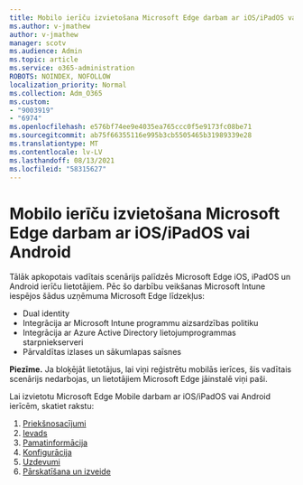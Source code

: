 ```yaml
---
title: Mobilo ierīču izvietošana Microsoft Edge darbam ar iOS/iPadOS vai Android
ms.author: v-jmathew
author: v-jmathew
manager: scotv
ms.audience: Admin
ms.topic: article
ms.service: o365-administration
ROBOTS: NOINDEX, NOFOLLOW
localization_priority: Normal
ms.collection: Adm_O365
ms.custom:
- "9003919"
- "6974"
ms.openlocfilehash: e576bf74ee9e4035ea765ccc0f5e9173fc08be71
ms.sourcegitcommit: ab75f66355116e995b3cb5505465b31989339e28
ms.translationtype: MT
ms.contentlocale: lv-LV
ms.lasthandoff: 08/13/2021
ms.locfileid: "58315627"
---
```

# <a name="deploy-microsoft-edge-for-mobile-for-iosipados-or-android"></a>Mobilo ierīču izvietošana Microsoft Edge darbam ar iOS/iPadOS vai Android

Tālāk apkopotais vadītais scenārijs palīdzēs Microsoft Edge iOS, iPadOS un Android ierīču lietotājiem. Pēc šo darbību veikšanas Microsoft Intune iespējos šādus uzņēmuma Microsoft Edge līdzekļus:

- Dual identity
- Integrācija ar Microsoft Intune programmu aizsardzības politiku
- Integrācija ar Azure Active Directory lietojumprogrammas starpniekserveri
- Pārvaldītas izlases un sākumlapas saīsnes

**Piezīme.** Ja bloķējāt lietotājus, lai viņi reģistrētu mobilās ierīces, šis vadītais scenārijs nedarbojas, un lietotājiem Microsoft Edge jāinstalē viņi paši.

Lai izvietotu Microsoft Edge Mobile darbam ar iOS/iPadOS vai Android ierīcēm, skatiet rakstu:

1. [Priekšnosacījumi](https://go.microsoft.com/fwlink/?linkid=2133027)
2. [Ievads](https://go.microsoft.com/fwlink/?linkid=2133520)
3. [Pamatinformācija](https://go.microsoft.com/fwlink/?linkid=2133421)
4. [Konfigurācija](https://go.microsoft.com/fwlink/?linkid=2133521)
5. [Uzdevumi](https://go.microsoft.com/fwlink/?linkid=2132869)
6. [Pārskatīšana un izveide](https://go.microsoft.com/fwlink/?linkid=2133522)
